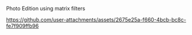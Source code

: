 Photo Edition using matrix filters 


https://github.com/user-attachments/assets/2675e25a-f660-4bcb-bc8c-fe7f909ffb96

